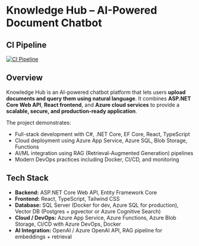 # Knowledge Hub – AI-Powered Document Chatbot

## CI Pipeline
[![CI Pipeline](https://github.com/jasim1-coder/Knowledge_Hub/actions/workflows/ci.yml/badge.svg)](https://github.com/jasim1-coder/Knowledge_Hub/actions/workflows/ci.yml)

## Overview
Knowledge Hub is an AI-powered chatbot platform that lets users **upload documents and query them using natural language**. It combines **ASP.NET Core Web API**, **React frontend**, and **Azure cloud services** to provide a **scalable, secure, and production-ready application**.

The project demonstrates:
- Full-stack development with C#, .NET Core, EF Core, React, TypeScript
- Cloud deployment using Azure App Service, Azure SQL, Blob Storage, Functions
- AI/ML integration using RAG (Retrieval-Augmented Generation) pipelines
- Modern DevOps practices including Docker, CI/CD, and monitoring

## Tech Stack
- **Backend:** ASP.NET Core Web API, Entity Framework Core
- **Frontend:** React, TypeScript, Tailwind CSS
- **Database:** SQL Server (Docker for dev, Azure SQL for production), Vector DB (Postgres + pgvector or Azure Cognitive Search)
- **Cloud / DevOps:** Azure App Service, Azure Functions, Azure Blob Storage, CI/CD with Azure DevOps, Docker
- **AI Integration:** OpenAI / Azure OpenAI API, RAG pipeline for embeddings + retrieval
